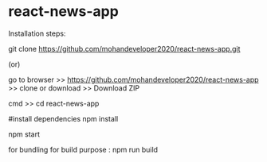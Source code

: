 # react-news-app

Installation steps:

git clone https://github.com/mohandeveloper2020/react-news-app.git

(or)

go to browser >> https://github.com/mohandeveloper2020/react-news-app >> clone or download >> Download ZIP

cmd >> cd react-news-app

#install dependencies
npm install

npm start


for bundling for build purpose : npm run build
